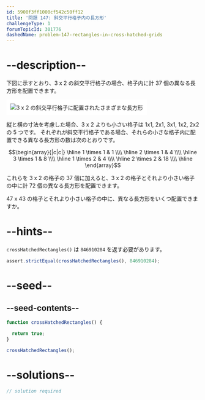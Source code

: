 ```yaml
---
id: 5900f3ff1000cf542c50ff12
title: '問題 147: 斜交平行格子内の長方形'
challengeType: 1
forumTopicId: 301776
dashedName: problem-147-rectangles-in-cross-hatched-grids
---
```


# --description--

下図に示すとおり、3 x 2 の斜交平行格子の場合、格子内に計 37 個の異なる長方形を配置できます。

<img class="img-responsive center-block" alt="3 x 2 の斜交平行格子に配置されたさまざまな長方形" src="https://cdn.freecodecamp.org/curriculum/project-euler/rectangles-in-cross-hatched-grids.png" style="background-color: white; padding: 10px;" />

縦と横の寸法を考慮した場合、3 x 2 よりも小さい格子は 1x1, 2x1, 3x1, 1x2, 2x2 の 5 つです。 それぞれが斜交平行格子である場合、それらの小さな格子内に配置できる異なる長方形の数は次のとおりです。

$$\begin{array}{|c|c|} \hline 1 \times 1 & 1  \\\\ \hline 2 \times 1 & 4  \\\\ \hline 3 \times 1 & 8  \\\\ \hline 1 \times 2 & 4  \\\\ \hline 2 \times 2 & 18 \\\\ \hline \end{array}$$

これらを 3 x 2 の格子の 37 個に加えると、3 x 2 の格子とそれより小さい格子の中に計 72 個の異なる長方形を配置できます。

47 x 43 の格子とそれより小さい格子の中に、異なる長方形をいくつ配置できますか。

# --hints--

`crossHatchedRectangles()` は `846910284` を返す必要があります。

```js
assert.strictEqual(crossHatchedRectangles(), 846910284);
```

# --seed--

## --seed-contents--

```js
function crossHatchedRectangles() {

  return true;
}

crossHatchedRectangles();
```

# --solutions--

```js
// solution required
```
